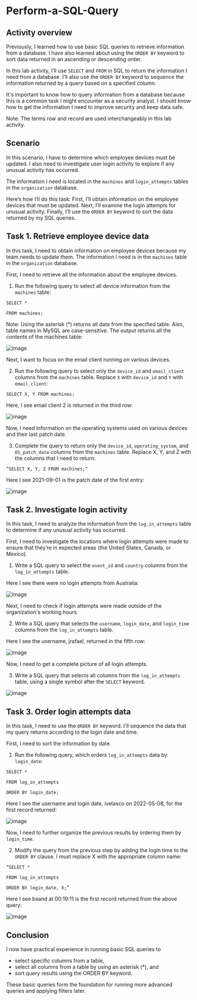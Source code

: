# Perform-a-SQL-Query

<h2>Activity overview</h2>

  Previously, I learned how to use basic SQL queries to retrieve information from a database. I have also learned about using the ```ORDER BY``` keyword to sort data returned in an ascending or descending order.

In this lab activity, I’ll use ```SELECT``` and ```FROM``` in SQL to return the information I need from a database. I’ll also use the ```ORDER BY``` keyword to sequence the information returned by a query based on a specified column.

It's important to know how to query information from a database because this is a common task I might encounter as a security analyst. I should know how to get the information I need to improve security and keep data safe.

Note: The terms row and record are used interchangeably in this lab activity.

<h2>Scenario</h2>

In this scenario, I have to determine which employee devices must be updated. I also need to investigate user login activity to explore if any unusual activity has occurred.

The information I need is located in the ```machines``` and ```login_attempts``` tables in the ```organization``` database.

Here’s how I’ll do this task: First, I’ll obtain information on the employee devices that must be updated. Next, I’ll examine the login attempts for unusual activity. Finally, I’ll use the ```ORDER BY``` keyword to sort the data returned by my SQL queries.

<h2>Task 1. Retrieve employee device data</h2>

In this task, I need to obtain information on employee devices because my team needs to update them. The information I need is in the ```machines``` table in the ```organization``` database.

First, I need to retrieve all the information about the employee devices.

1. Run the following query to select all device information from the ```machines``` table:

```SELECT *```

```FROM machines;```

Note: Using the asterisk (*) returns all data from the specified table. Also, table names in MySQL are case-sensitive.
The output returns all the contents of the machines table:

![image](https://github.com/n8som/Perform-a-SQL-Query/assets/110139109/d3dbb950-f52d-4241-9c60-a97bf371fb09)

Next, I want to focus on the email client running on various devices.

2. Run the following query to select only the ```device_id``` and ```email_client``` columns from the ```machines``` table. Replace ```X``` with ```device_id``` and ```Y``` with ```email_client```:

```SELECT X, Y FROM machines;```

Here, I see email client 2 is returned in the third row:

![image](https://github.com/n8som/Perform-a-SQL-Query/assets/110139109/7686a32a-688f-4abd-93c6-4d3d9dd4c357)

Now, I need information on the operating systems used on various devices and their last patch date.

3. Complete the query to return only the ```device_id```, ```operating_system```, and ```OS_patch_date``` columns from the ```machines``` table. Replace X, Y, and Z with the columns that I need to return:

```“SELECT X, Y, Z FROM machines;”```

Here I see 2021-09-01 is the patch date of the first entry:

![image](https://github.com/n8som/Perform-a-SQL-Query/assets/110139109/714577cf-7871-4345-9de7-50c98bff275c)

<h2>Task 2. Investigate login activity</h2>

In this task, I need to analyze the information from the ```log_in_attempts``` table to determine if any unusual activity has occurred.

First, I need to investigate the locations where login attempts were made to ensure that they’re in expected areas (the United States, Canada, or Mexico).

1. Write a SQL query to select the ```event_id``` and ```country``` columns from the ```log_in_attempts``` table.

Here I see there were no login attempts from Australia:

![image](https://github.com/n8som/Perform-a-SQL-Query/assets/110139109/61d2b9b8-7bdf-4438-a8ae-28e1f9013156)

Next, I need to check if login attempts were made outside of the organization's working hours.

2. Write a SQL query that selects the ```username```, ```login_date```, and ```login_time``` columns from the ```log_in_attempts``` table.

Here I see the username, jrafael, returned in the fifth row:

![image](https://github.com/n8som/Perform-a-SQL-Query/assets/110139109/b7957818-6a0f-41f9-91aa-28108e73c2d0)

Now, I need to get a complete picture of all login attempts.

3. Write a SQL query that selects all columns from the ```log_in_attempts``` table, using a single symbol after the ```SELECT``` keyword.

![image](https://github.com/n8som/Perform-a-SQL-Query/assets/110139109/44101b5a-7078-4d4f-b17d-fadc6144447e)

<h2>Task 3. Order login attempts data</h2>

In this task, I need to use the ```ORDER BY``` keyword. I'll sequence the data that my query returns according to the login date and time.

First, I need to sort the information by date.

1. Run the following query, which orders ```log_in_attempts``` data by ```login_date```:

```SELECT *```

```FROM log_in_attempts```

```ORDER BY login_date;```

Here I see the username and login date, ivelasco on 2022-05-08, for the first record returned:

![image](https://github.com/n8som/Perform-a-SQL-Query/assets/110139109/f0b6d00d-ab7f-4fef-affd-284c964a17e4)

Now, I need to further organize the previous results by ordering them by ```login_time```.

2. Modify the query from the previous step by adding the login time to the ```ORDER BY``` clause. I must replace X with the appropriate column name:

```“SELECT *```

```FROM log_in_attempts```

```ORDER BY login_date, X;”```

Here I see bsand at 00:19:11 is the first record returned from the above query:

![image](https://github.com/n8som/Perform-a-SQL-Query/assets/110139109/bde4d6db-1fab-426c-b5bb-358d2a41e602)

<h2>Conclusion</h2>

I now have practical experience in running basic SQL queries to

- select specific columns from a table,
- select all columns from a table by using an asterisk (*), and
- sort query results using the ORDER BY keyword.

These basic queries form the foundation for running more advanced queries and applying filters later.

